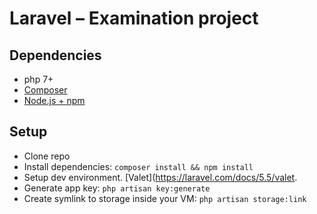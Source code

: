 # Laravel – Examination project

## Dependencies

* php 7+
* [Composer](https://getcomposer.org/download/)
* [Node.js + npm](https://nodejs.org/en/)

## Setup

* Clone repo
* Install dependencies: `composer install && npm install`
* Setup dev environment. [Valet](https://laravel.com/docs/5.5/valet.
* Generate app key: `php artisan key:generate`
* Create symlink to storage inside your VM: `php artisan storage:link`
